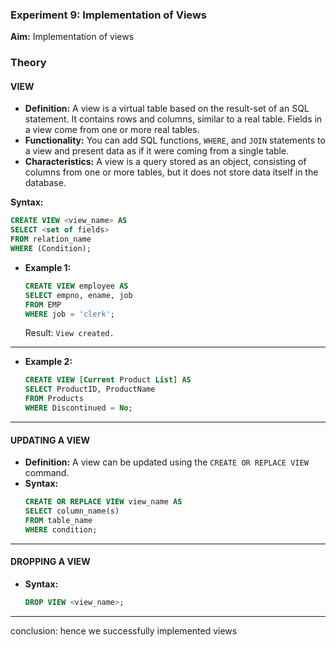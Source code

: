 ### Experiment 9: Implementation of Views

**Aim:** 
Implementation of views

### Theory

#### VIEW
- **Definition:** A view is a virtual table based on the result-set of an SQL statement. It contains rows and columns, similar to a real table. Fields in a view come from one or more real tables.
- **Functionality:** You can add SQL functions, `WHERE`, and `JOIN` statements to a view and present data as if it were coming from a single table.
- **Characteristics:** A view is a query stored as an object, consisting of columns from one or more tables, but it does not store data itself in the database.

**Syntax:**
```sql
CREATE VIEW <view_name> AS 
SELECT <set of fields> 
FROM relation_name 
WHERE (Condition);
```
- **Example 1:**
  ```sql
  CREATE VIEW employee AS 
  SELECT empno, ename, job 
  FROM EMP 
  WHERE job = 'clerk';
  ```
  Result: `View created.`
***

- **Example 2:**
  ```sql
  CREATE VIEW [Current Product List] AS
  SELECT ProductID, ProductName
  FROM Products
  WHERE Discontinued = No;
  ```
***

#### UPDATING A VIEW
- **Definition:** A view can be updated using the `CREATE OR REPLACE VIEW` command.
- **Syntax:**
  ```sql
  CREATE OR REPLACE VIEW view_name AS
  SELECT column_name(s)
  FROM table_name
  WHERE condition;
  ```
***

#### DROPPING A VIEW
- **Syntax:**
  ```sql
  DROP VIEW <view_name>;
  ```
***

conclusion: hence we successfully implemented views